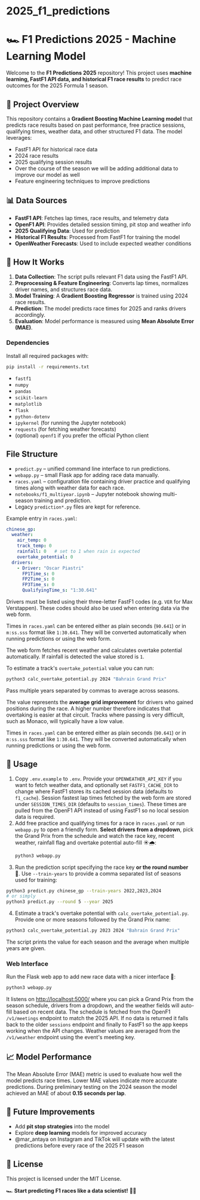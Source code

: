 # 2025_f1_predictions

# 🏎️ F1 Predictions 2025 - Machine Learning Model

Welcome to the **F1 Predictions 2025** repository! This project uses **machine learning, FastF1 API data, and historical F1 race results** to predict race outcomes for the 2025 Formula 1 season.

## 🚀 Project Overview
This repository contains a **Gradient Boosting Machine Learning model** that predicts race results based on past performance, free practice sessions, qualifying times, weather data, and other structured F1 data. The model leverages:
- FastF1 API for historical race data
- 2024 race results
- 2025 qualifying session results
- Over the course of the season we will be adding additional data to improve our model as well
- Feature engineering techniques to improve predictions

## 📊 Data Sources
- **FastF1 API**: Fetches lap times, race results, and telemetry data
- **OpenF1 API**: Provides detailed session timing, pit stop and weather info
- **2025 Qualifying Data**: Used for prediction
- **Historical F1 Results**: Processed from FastF1 for training the model
- **OpenWeather Forecasts**: Used to include expected weather conditions

## 🏁 How It Works
1. **Data Collection**: The script pulls relevant F1 data using the FastF1 API.
2. **Preprocessing & Feature Engineering**: Converts lap times, normalizes driver names, and structures race data.
3. **Model Training**: A **Gradient Boosting Regressor** is trained using 2024 race results.
4. **Prediction**: The model predicts race times for 2025 and ranks drivers accordingly.
5. **Evaluation**: Model performance is measured using **Mean Absolute Error (MAE)**.

### Dependencies
Install all required packages with:
```bash
pip install -r requirements.txt
```
- `fastf1`
- `numpy`
- `pandas`
- `scikit-learn`
- `matplotlib`
- `flask`
- `python-dotenv`
- `ipykernel` (for running the Jupyter notebook)
- `requests` (for fetching weather forecasts)
- (optional) `openf1` if you prefer the official Python client

## File Structure
- `predict.py` – unified command line interface to run predictions.
- `webapp.py` – small Flask app for adding race data manually.
- `races.yaml` – configuration file containing driver practice and qualifying times along with weather data for each race.
- `notebooks/f1_multiyear.ipynb` – Jupyter notebook showing multi-season training and prediction.
- Legacy `prediction*.py` files are kept for reference.

Example entry in `races.yaml`:

```yaml
chinese_gp:
  weather:
    air_temp: 0
    track_temp: 0
    rainfall: 0   # set to 1 when rain is expected
    overtake_potential: 0
  drivers:
    - Driver: "Oscar Piastri"
      FP1Time_s: 0
      FP2Time_s: 0
      FP3Time_s: 0
      QualifyingTime_s: "1:30.641"
```

Drivers must be listed using their three-letter FastF1 codes
(e.g. `VER` for Max Verstappen). These codes should also be used
when entering data via the web form.

Times in `races.yaml` can be entered either as plain seconds (`90.641`) or in
`m:ss.sss` format like `1:30.641`. They will be converted automatically when
running predictions or using the web form.

The web form fetches recent weather and calculates overtake potential
automatically. If rainfall is detected the value stored is `1`.

To estimate a track's `overtake_potential` value you can run:

```bash
python3 calc_overtake_potential.py 2024 "Bahrain Grand Prix"
```

Pass multiple years separated by commas to average across seasons.

The value represents the **average grid improvement** for drivers who gained
positions during the race. A higher number therefore indicates that overtaking
is easier at that circuit. Tracks where passing is very difficult, such as
Monaco, will typically have a low value.

Times in `races.yaml` can be entered either as plain seconds (`90.641`) or in
`m:ss.sss` format like `1:30.641`. They will be converted automatically when
running predictions or using the web form.

## 🔧 Usage
1. Copy `.env.example` to `.env`. Provide your `OPENWEATHER_API_KEY` if you
   want to fetch weather data, and optionally set `FASTF1_CACHE_DIR` to change
   where FastF1 stores its cached session data (defaults to `f1_cache`).
   Session fastest lap times fetched by the web form are stored under
   `SESSION_TIMES_DIR` (defaults to `session_times`). These times are pulled
   from the OpenF1 API instead of using FastF1 so no local session data is
   required.
2. Add free practice and qualifying times for a race in `races.yaml` or run `webapp.py`
   to open a friendly form. **Select drivers from a dropdown**, pick the Grand Prix from
   the schedule and watch the race key, recent weather, rainfall flag and overtake
   potential auto-fill ☀️🌧️:
   ```bash
   python3 webapp.py
   ```
3. Run the prediction script specifying the race key **or the round number** 🔢. Use
   `--train-years` to provide a comma separated list of seasons used for training:
```bash
python3 predict.py chinese_gp --train-years 2022,2023,2024
# or simply
python3 predict.py --round 5 --year 2025
```
4. Estimate a track's overtake potential with `calc_overtake_potential.py`.
   Provide one or more seasons followed by the Grand Prix name:
```bash
python3 calc_overtake_potential.py 2023 2024 "Bahrain Grand Prix"
```
   The script prints the value for each season and the average when multiple
   years are given.

### Web Interface
Run the Flask web app to add new race data with a nicer interface 🎨:
```bash
python3 webapp.py
```
It listens on [http://localhost:5000/](http://localhost:5000/) where you can pick a Grand Prix from the season schedule,
drivers from a dropdown, and the weather fields will auto-fill based on recent data.
The schedule is fetched from the OpenF1 ``/v1/meetings`` endpoint to match the 2025
API. If no data is returned it falls back to the older ``sessions`` endpoint and
finally to FastF1 so the app keeps working when the API changes. Weather values
are averaged from the ``/v1/weather`` endpoint using the event's meeting key.

## 📈 Model Performance
The Mean Absolute Error (MAE) metric is used to evaluate how well the model predicts race times. Lower MAE values indicate more accurate predictions. During preliminary testing on the 2024 season the model achieved an MAE of about **0.15 seconds per lap**.

## 📌 Future Improvements
- Add **pit stop strategies** into the model
- Explore **deep learning** models for improved accuracy
- @mar_antaya on Instagram and TikTok will update with the latest predictions before every race of the 2025 F1 season

## 📜 License
This project is licensed under the MIT License.


🏎️ **Start predicting F1 races like a data scientist!** 🚀✨

